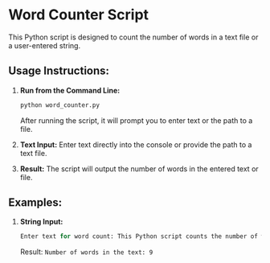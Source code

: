 # Word Counter Script

This Python script is designed to count the number of words in a text file or a user-entered string.

## Usage Instructions:

1. **Run from the Command Line:**
    ```bash
    python word_counter.py
    ```
   
   After running the script, it will prompt you to enter text or the path to a file.

2. **Text Input:**
   Enter text directly into the console or provide the path to a text file.

3. **Result:**
   The script will output the number of words in the entered text or file.

## Examples:

1. **String Input:**
   ```python
   Enter text for word count: This Python script counts the number of words.
   ```
   Result: `Number of words in the text: 9`
